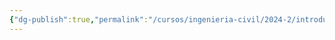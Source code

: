 ```yaml
---
{"dg-publish":true,"permalink":"/cursos/ingenieria-civil/2024-2/introduccion-a-la-programacion/6-strings/6-strings/"}
---
```


